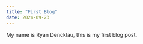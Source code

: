 ```yaml
---
title: "First Blog"
date: 2024-09-23
---
```


My name is Ryan Dencklau, this is my first blog post. 
